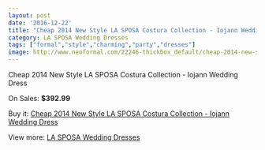 ```yaml
---
layout: post
date: '2016-12-22'
title: "Cheap 2014 New Style LA SPOSA Costura Collection - Iojann Wedding Dress"
category: LA SPOSA Wedding Dresses
tags: ["formal","style","charming","party","dresses"]
image: http://www.neoformal.com/22246-thickbox_default/cheap-2014-new-style-la-sposa-costura-collection-iojann-wedding-dress.jpg
---
```

Cheap 2014 New Style LA SPOSA Costura Collection - Iojann Wedding Dress

On Sales: **$392.99**
<a href="https://www.neoformal.com/en/la-sposa-wedding-dresses-2014/7340-cheap-2014-new-style-la-sposa-costura-collection-iojann-wedding-dress.html"><amp-img layout="responsive" width="600" height="600" src="//www.neoformal.com/22246-thickbox_default/cheap-2014-new-style-la-sposa-costura-collection-iojann-wedding-dress.jpg" alt="Cheap 2014 New Style LA SPOSA Costura Collection - Iojann Wedding Dress 0" /></a>

Buy it: [Cheap 2014 New Style LA SPOSA Costura Collection - Iojann Wedding Dress](https://www.neoformal.com/en/la-sposa-wedding-dresses-2014/7340-cheap-2014-new-style-la-sposa-costura-collection-iojann-wedding-dress.html "Cheap 2014 New Style LA SPOSA Costura Collection - Iojann Wedding Dress")

View more: [LA SPOSA Wedding Dresses](https://www.neoformal.com/en/117-la-sposa-wedding-dresses-2014 "LA SPOSA Wedding Dresses")